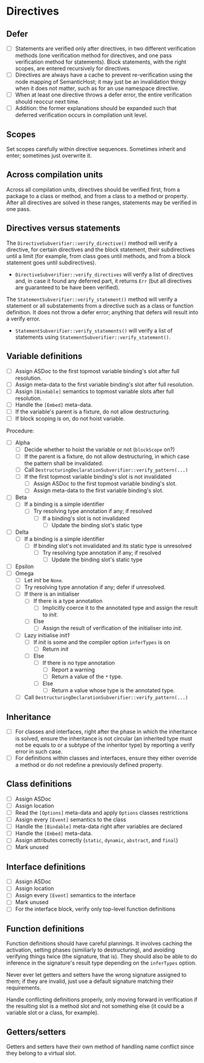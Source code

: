 # Directives

## Defer

* [ ] Statements are verified only after directives, in two different verification methods (one verification method for directives, and one pass verification method for statements). Block statements, with the right scopes, are entered recursively for directives.
* [ ] Directives are always have a cache to prevent re-verification using the node mapping of SemanticHost; it may just be an invalidation thingy when it does not matter, such as for an use namespace directive.
* [ ] When at least one directive throws a defer error, the entire verification should reoccur next time.
* [ ] Addition: the former explanations should be expanded such that deferred verification occurs in compilation unit level.

## Scopes

Set scopes carefully within directive sequences. Sometimes inherit and enter; sometimes just overwrite it.

## Across compilation units

Across all compilation units, directives should be verified first, from a package to a class or method, and from a class to a method or property. After all directives are solved in these ranges, statements may be verified in one pass.

## Directives versus statements

The `DirectiveSubverifier::verify_directive()` method will verify a directive, for certain directives and the block statement, their subdirectives until a limit (for example, from class goes until methods, and from a block statement goes until subdirectives).

* `DirectiveSubverifier::verify_directives` will verify a list of directives and, in case it found any deferred part, it returns `Err` (but all directives are guaranteed to be have been verified).

The `StatementSubverifier::verify_statement()` method will verify a statement or all substatements from a directive such as a class or function definition. It does not throw a defer error; anything that defers will result into a verify error.

* `StatementSubverifier::verify_statements()` will verify a list of statements using `StatementSubverifier::verify_statement()`.

## Variable definitions

* [ ] Assign ASDoc to the first topmost variable binding's slot after full resolution.
* [ ] Assign meta-data to the first variable binding's slot after full resolution.
* [ ] Assign `[Bindable]` semantics to topmost variable slots after full resolution.
* [ ] Handle the `[Embed]` meta-data.
* [ ] If the variable's parent is a fixture, do not allow destructuring.
* [ ] If block scoping is on, do not hoist variable.

Procedure:

* [ ] Alpha
  * [ ] Decide whether to hoist the variable or not (`blockScope` on?)
  * [ ] If the parent is a fixture, do not allow destructuring, in which case the pattern shall be invalidated.
  * [ ] Call `DestructuringDeclarationSubverifier::verify_pattern(...)`
  * [ ] If the first topmost variable binding's slot is not invalidated
    * [ ] Assign ASDoc to the first topmost variable binding's slot.
    * [ ] Assign meta-data to the first variable binding's slot.
* [ ] Beta
  * [ ] If a binding is a simple identifier
    * [ ] Try resolving type annotation if any; if resolved
      * [ ] If a binding's slot is not invalidated
        * [ ] Update the binding slot's static type
* [ ] Delta
  * [ ] If a binding is a simple identifier
    * [ ] If binding slot's not invalidated and its static type is unresolved
      * [ ] Try resolving type annotation if any; if resolved
        * [ ] Update the binding slot's static type
* [ ] Epsilon
* [ ] Omega
  * [ ] Let *init* be `None`.
  * [ ] Try resolving type annotation if any; defer if unresolved.
  * [ ] If there is an initialiser
    * [ ] If there is a type annotation
      * [ ] Implicitly coerce it to the annotated type and assign the result to *init*.
    * [ ] Else
      * [ ] Assign the result of verification of the initialiser into *init*.
  * [ ] Lazy initialise *init1*
    * [ ] If *init* is some and the compiler option `inferTypes` is on
      * [ ] Return *init*
    * [ ] Else
      * [ ] If there is no type annotation
        * [ ] Report a warning
        * [ ] Return a value of the `*` type.
      * [ ] Else
        * [ ] Return a value whose type is the annotated type.
  * [ ] Call `DestructuringDeclarationSubverifier::verify_pattern(...)`

## Inheritance

* [ ] For classes and interfaces, right after the phase in which the inheritance is solved, ensure the inheritance is not circular (an inherited type must not be equals to or a subtype of the inheritor type) by reporting a verify error in such case.
* [ ] For definitions within classes and interfaces, ensure they either override a method or do not redefine a previously defined property.

## Class definitions

* [ ] Assign ASDoc
* [ ] Assign location
* [ ] Read the `[Options]` meta-data and apply `Options` classes restrictions
* [ ] Assign every `[Event]` semantics to the class
* [ ] Handle the `[Bindable]` meta-data right after variables are declared
* [ ] Handle the `[Embed]` meta-data.
* [ ] Assign attributes correctly (`static`, `dynamic`, `abstract`, and `final`)
* [ ] Mark unused

## Interface definitions

* [ ] Assign ASDoc
* [ ] Assign location
* [ ] Assign every `[Event]` semantics to the interface
* [ ] Mark unused
* [ ] For the interface block, verify only top-level function definitions

## Function definitions

Function definitions should have careful plannings. It involves caching the activation, setting phases (similiarly to destructuring), and avoiding verifying things twice (the signature, that is). They should also be able to do inference in the signature's result type depending on the `inferTypes` option.

Never ever let getters and setters have the wrong signature assigned to them; if they are invalid, just use a default signature matching their requirements.

Handle conflicting definitions properly, only moving forward in verification if the resulting slot is a method slot and not something else (it could be a variable slot or a class, for example).

## Getters/setters

Getters and setters have their own method of handling name conflict since they belong to a virtual slot.